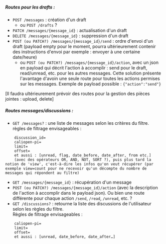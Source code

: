 ##### Routes pour les drafts :


* `POST /messages` : création d'un draft
    * ou `POST /drafts` ?
* `PATCH /messages/{message_id}` : actualisation d'un draft
* `DELETE /messages/{message_id}` : suppression d'un draft
* `POST (ou PATCH?) /messages/{message_id}/send` : ordre d'envoi d'un draft (payload empty pour le moment, pourra ultérieurement contenir des instructions d'envoi par exemple : envoyer à une certaine date/heure)
    * ou `POST (ou PATCH?) /messages/{message_id}/action`, avec un json en payload qui décrit l'action à accomplir : send pour le draft, read/unread, etc. pour les autres messages. Cette solution présente l'avantage d'avoin une seule route pour toutes les actions permises sur les messages. Exemple de payload possible : `{"action":"send"}`


[Il faudra ultérieurement prévoir des routes pour la gestion des pièces jointes : upload, delete]

##### Routes messages/discussions :

* `GET /messages?` : une liste de messages selon les critères du filtre.  
règles de filtrage envisageables :
```
    discussion_id=
    caliopen-pi=
    limit=
    offset=
    et aussi : [unread, flag, date_before, date_after, from etc.] 
    (avec des opérateurs OR, AND, NOT, SORT ?), puis plus tard la notion de 'view', c'est-à-dire les infos qu'on veut récupérer (par exemple view=count pour ne recevoir qu'un décompte du nombre de messages qui répondent au filtre)
``` 

* `GET /messages/{message_id}` : récupération d'un message
* `POST (ou PATCH?) /messages/{message_id}/action` (avec la description de l'action à accomplir dans le payload json). Ou bien une route différente pour chaque action `/send`, `/read`, `/unread`, etc. ?
* `GET /discussions?` : retourne la liste des discussions de l'utilisateur selon les règles du filtre.  
Règles de filtrage envisageables : 

```
    caliopen-pi=
    limit=
    offset=
    et aussi : [unread, date_before, date_after…]
```

